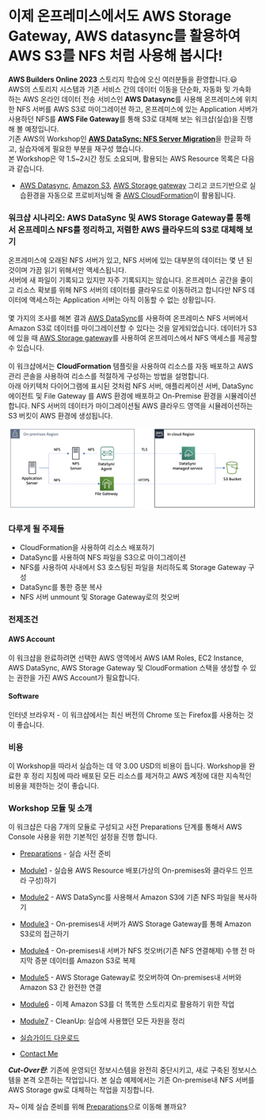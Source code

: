 # 이제 온프레미스에서도 AWS Storage Gateway, AWS datasync를 활용하여 AWS S3를 NFS 처럼 사용해 봅시다!

**AWS Builders Online 2023** 스토리지 학습에 오신 여러분들을 환영합니다.😃\
AWS의 스토리지 시스템과 기존 서비스 간의 데이터 이동을 단순화, 자동화 및 가속화하는 AWS 온라인 데이터 전송 서비스인 **AWS Datasync**를 사용해 온프레미스에 위치한 NFS 서버를 AWS S3로 마이그레이션 하고, 온프레미스에 있는 Application 서버가 사용하던 NFS를 **AWS File Gateway**를 통해 S3로 대체해 보는 워크샵(실습)을 진행해 볼 예정입니다.\
기존 AWS의 Workshop인 [**AWS DataSync: NFS Server Migration**](https://catalog.workshops.aws/datasync-nfs-server-migration-with-storage-gateway/en-US)을 한글화 하고, 실습자에게 필요한 부분을 재구성 했습니다.\
본 Workshop은 약 1.5~2시간 정도 소요되며, 활용되는 AWS Resource 목록은 다음과 같습니다.

* [AWS Datasync](https://aws.amazon.com/ko/datasync/), [Amazon S3](https://aws.amazon.com/ko/s3/), [AWS Storage gateway](https://aws.amazon.com/ko/storagegateway/) 그리고 코드기반으로 실습환경을 자동으로 프로비저닝해 줄 [AWS CloudFormation](https://aws.amazon.com/ko/cloudformation/)이 활용됩니다.

### 워크샵 시나리오: AWS DataSync 및 AWS Storage Gateway를 통해서 온프레미스 NFS를 정리하고, 저렴한 AWS 클라우드의 S3로 대체해 보기

온프레미스에 오래된 NFS 서버가 있고, NFS 서버에 있는 대부분의 데이터는 몇 년 된 것이며 가끔 읽기 위해서만 액세스됩니다.\
서버에 새 파일이 기록되고 있지만 자주 기록되지는 않습니다. 온프레미스 공간을 줄이고 리소스 확보를 위해 NFS 서버의 데이터를 클라우드로 이동하려고 합니다만 NFS 데이터에 액세스하는 Application 서버는 아직 이동할 수 없는 상황입니다.\
\
몇 가지의 조사를 해본 결과 [AWS DataSync](https://aws.amazon.com/ko/datasync/)를 사용하여 온프레미스 NFS 서버에서 Amazon S3로 데이터를 마이그레이션할 수 있다는 것을 알게되었습니다. 데이터가 S3에 있을 때 [AWS Storage gateway](https://aws.amazon.com/ko/storagegateway/)를 사용하여 온프레미스에서 NFS 액세스를 제공할 수 있습니다.\
\
이 워크샵에서는 **CloudFormation** 템플릿을 사용하여 리소스를 자동 배포하고 AWS 관리 콘솔을 사용하여 리소스를 적절하게 구성하는 방법을 설명합니다.\
아래 아키텍처 다이어그램에 표시된 것처럼 NFS 서버, 애플리케이션 서버, DataSync 에이전트 및 File Gateway 를 AWS 환경에 배포하고 On-Premise 환경을 시뮬레이션합니다. NFS 서버의 데이터가 마이그레이션될 AWS 클라우드 영역을 시뮬레이션하는 S3 버킷이 AWS 환경에 생성됩니다.


![intro](<images/3-1 (4).png>)

### 다루게 될 주제들

* CloudFormation을 사용하여 리소스 배포하기
* DataSync를 사용하여 NFS 파일을 S3으로 마이그레이션
* NFS를 사용하여 사내에서 S3 호스팅된 파일을 처리하도록 Storage Gateway 구성
* DataSync를 통한 증분 복사
* NFS 서버 unmount 및 Storage Gateway로의 컷오버

### 전제조건

#### AWS Account

이 워크샵을 완료하려면 선택한 AWS 영역에서 AWS IAM Roles, EC2 Instance, AWS DataSync, AWS Storage Gateway 및 CloudFormation 스택을 생성할 수 있는 권한을 가진 AWS Account가 필요합니다.

#### Software

인터넷 브라우저 - 이 워크샵에서는 최신 버전의 Chrome 또는 Firefox를 사용하는 것이 좋습니다.

### 비용

이 Workshop을 따라서 실습하는 데 약 3.00 USD의 비용이 듭니다. Workshop을 완료한 후 정리 지침에 따라 배포된 모든 리소스를 제거하고 AWS 계정에 대한 지속적인 비용을 제한하는 것이 좋습니다.

### Workshop 모듈 및 소개

이 워크샵은 다음 7개의 모듈로 구성되고 사전 Preparations 단계를 통해서 AWS Console 사용을 위한 기본적인 설정을 진행 합니다.

* [Preparations](detail/Preparations.md) - 실습 사전 준비
* [Module1](detail/module1.md) - 실습용 AWS Resource 배포(가상의 On-premises와 클라우드 인프라 구성)하기
* [Module2](detail/module2.md) - AWS DataSync를 사용해서 Amazon S3에 기존 NFS 파일을 복사하기
* [Module3](detail/module3.md) - On-premises내 서버가 AWS Storage Gateway를 통해 Amazon S3로의 접근하기
* [Module4](detail/module4.md) - On-premises내 서버가 NFS 컷오버(기존 NFS 연결해제) 수행 전 마지막 증분 데이터를 Amazon S3로 복제
* [Module5](detail/module5.md) - AWS Storage Gateway로 컷오버하여 On-premises내 서버와 Amazon S3 간 완전한 연결
* [Module6](detail/module6/s3-1.md) - 이제 Amazon S3를 더 똑똑한 스토리지로 활용하기 위한 작업
* [Module7](detail/module7.md) - CleanUp: 실습에 사용했던 모든 자원을 정리

* [실습가이드 다운로드]([https://github.com/kjhyuok/KR-AWS-DataSync-NFS-Server-Migration/blob/main/images/%E1%84%89%E1%85%B5%E1%86%AF%E1%84%89%E1%85%B3%E1%86%B8-AWS-Builders-Korea-Program-Storage-20230322.pdf](https://github.com/kjhyuok/KR-AWS-DataSync-NFS-Server-Migration/raw/main/images/%E1%84%89%E1%85%B5%E1%86%AF%E1%84%89%E1%85%B3%E1%86%B8-AWS-Builders-Korea-Program-Storage-20230322.pdf))
* [Contact Me](detail/Contactme.md)


_**Cut-Over란**_: 기존에 운영되던 정보시스템을 완전히 중단시키고, 새로 구축된 정보시스템을 본격 오픈하는 작업입니다. 본 실습 예제에서는 기존 On-premise내 NFS 서버를 AWS Storage gw로 대체하는 작업을 지칭합니다.


자\~ 이제 실습 준비를 위해 [Preparations](detail/Preparations.md)으로 이동해 볼까요?
